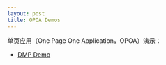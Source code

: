 ```yaml
---
layout: post
title: OPOA Demos
---
```


单页应用（One Page One Application，OPOA）演示：

- [DMP Demo](http://thx.alibaba-inc.com/dmp_demo/)